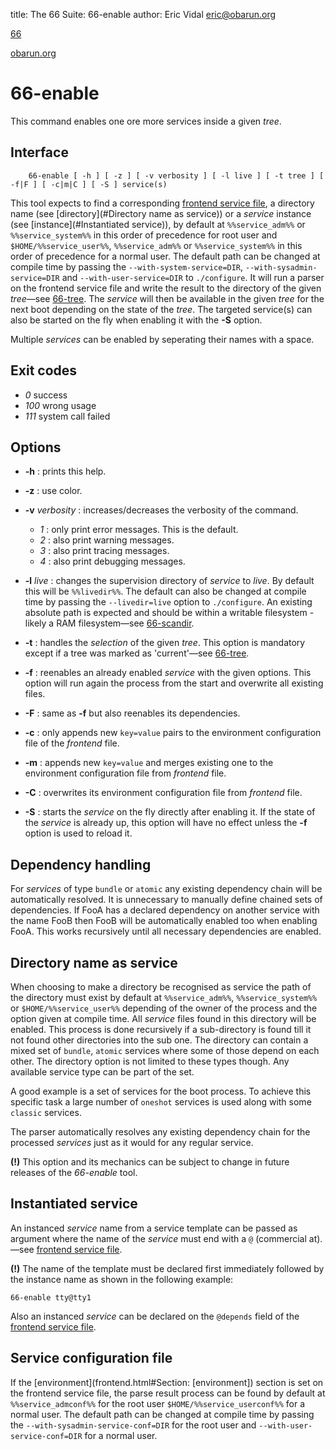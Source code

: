 title: The 66 Suite: 66-enable
author: Eric Vidal <eric@obarun.org>

[66](index.html)

[obarun.org](https://web.obarun.org)

# 66-enable

This command enables one ore more services inside a given *tree*.

## Interface

```
    66-enable [ -h ] [ -z ] [ -v verbosity ] [ -l live ] [ -t tree ] [ -f|F ] [ -c|m|C ] [ -S ] service(s)
```

This tool expects to find a corresponding [frontend service file](frontend.html), a directory name (see [directory](#Directory name as service)) or a *service* instance (see [instance](#Instantiated service)), by default at `%%service_adm%%` or `%%service_system%%` in this order of precedence for root user and `$HOME/%%service_user%%`, `%%service_adm%%` or `%%service_system%%` in this order of precedence for a normal user. The default path can be changed at compile time by passing the `--with-system-service=DIR`, `--with-sysadmin-service=DIR` and `--with-user-service=DIR` to `./configure`. It will run a parser on the frontend service file and write the result to the directory of the given *tree*—see [66-tree](66-tree.html). The *service* will then be available in the given *tree* for the next boot depending on the state of the *tree*. The targeted service(s) can also be started on the fly when enabling it with the **-S** option.

Multiple *services* can be enabled by seperating their names with a space.

## Exit codes

- *0* success
- *100* wrong usage
- *111* system call failed

## Options

- **-h** : prints this help.

- **-z** : use color.

- **-v** *verbosity* : increases/decreases the verbosity of the command.
    * *1* : only print error messages. This is the default.
    * *2* : also print warning messages.
    * *3* : also print tracing messages.
    * *4* : also print debugging messages.

- **-l** *live* : changes the supervision directory of *service* to *live*. By default this will be `%%livedir%%`. The default can also be changed at compile time by passing the `--livedir=live` option to `./configure`. An existing absolute path is expected and should be within a writable filesystem - likely a RAM filesystem—see [66-scandir](66-scandir.html).

- **-t** : handles the *selection* of the given *tree*. This option is mandatory except if a tree was marked as 'current'—see [66-tree](66-tree.html).

- **-f** : reenables an already enabled *service* with the given options. This option will run again the process from the start and overwrite all existing files.

- **-F** : same as **-f** but also reenables its dependencies. 

- **-c** : only appends new `key=value` pairs to the environment configuration file of the *frontend* file.

- **-m** : appends new `key=value` and merges existing one to the environment configuration file from *frontend* file.

- **-C** : overwrites its environment configuration file from *frontend* file.

- **-S** : starts the *service* on the fly directly after enabling it. If the state of the *service* is already up, this option will have no effect unless the **-f** option is used to reload it.

## Dependency handling

For *services* of type `bundle` or `atomic` any existing dependency chain will be automatically resolved. It is unnecessary to manually define chained sets of dependencies. If FooA has a declared dependency on another service with the name FooB then FooB will be automatically enabled too when enabling FooA. This works recursively until all necessary dependencies are enabled.

## Directory name as service

When choosing to make a directory be recognised as service the path of the directory must exist by default at `%%service_adm%%`, `%%service_system%%` or `$HOME/%%service_user%%` depending of the owner of the process and the option given at compile time. All *service* files found in this directory will be enabled. This process is done recursively if a sub-directory is found till it not found other directories into the sub one. The directory can contain a mixed set of `bundle`, `atomic` services where some of those depend on each other. The directory option is not limited to these types though. Any available service type can be part of the set.

A good example is a set of services for the boot process. To achieve this specific task a large number of `oneshot` services is used along with some `classic` services.

The parser automatically resolves any existing dependency chain for the processed *services* just as it would for any regular service.

**(!)** This option and its mechanics can be subject to change in future releases of the *66-enable* tool.

## Instantiated service

An instanced *service* name from a service template can be passed as argument where the name of the *service* must end with a `@` (commercial at).—see [frontend service file](frontend.html).

**(!)** The name of the template must be declared first immediately followed by the instance name as shown in the following example:

```
66-enable tty@tty1
```

Also an instanced *service* can be declared on the `@depends` field of the [frontend service file](frontend.html).

## Service configuration file

If the [environment](frontend.html#Section: [environment]) section is set on the frontend service file, the parse result process can be found by default at `%%service_admconf%%` for the root user `$HOME/%%service_userconf%%` for a normal user. The default path can be changed at compile time by passing the `--with-sysadmin-service-conf=DIR` for the root user and `--with-user-service-conf=DIR` for a normal user.
